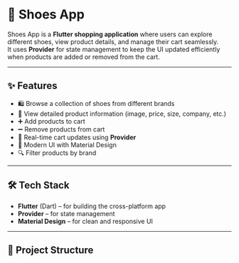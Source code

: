 # 👟 Shoes App

Shoes App is a **Flutter shopping application** where users can explore different shoes, view product details, and manage their cart seamlessly.  
It uses **Provider** for state management to keep the UI updated efficiently when products are added or removed from the cart.

---

## ✨ Features
- 🛍️ Browse a collection of shoes from different brands  
- 📄 View detailed product information (image, price, size, company, etc.)  
- ➕ Add products to cart  
- ➖ Remove products from cart  
- 🔄 Real-time cart updates using **Provider**  
- 🎨 Modern UI with Material Design  
- 🔍 Filter products by brand  

---

## 🛠️ Tech Stack
- **Flutter** (Dart) – for building the cross-platform app  
- **Provider** – for state management  
- **Material Design** – for clean and responsive UI  

---

## 📂 Project Structure
